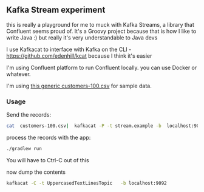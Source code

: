 ## Kafka Stream experiment

this is really a playground for me to muck with Kafka Streams, a library that Confluent seems proud of. It's a Groovy project because that is how I like to write Java :) but really it's very understandable to Java devs

I use Kafkacat to interface with Kafka on the CLI - https://github.com/edenhill/kcat  because I think it's easier

I'm using Confluent platform to run Confluent locally. you can use Docker or whatever.

I'm using [this generic customers-100.csv](https://github.com/datablist/sample-csv-files/blob/main/files/customers/customers-100.csv) for sample data.

### Usage

Send the records:

``` sh
cat  customers-100.csv|  kafkacat -P -t stream.example -b  localhost:9092
```

process the records with the app:

``` sh
./gradlew run 

```

You will have to Ctrl-C out of this 

now dump the contents

``` sh
kafkacat -C -t UppercasedTextLinesTopic   -b localhost:9092
```
